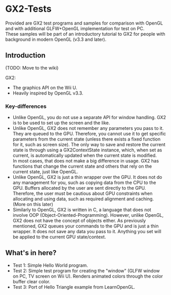# GX2-Tests
Provided are GX2 test programs and samples for comparison with OpenGL and with additional GLFW+OpenGL implementation for test on PC.  
These samples will be part of an introductory tutorial to GX2 for people with background in modern OpenGL (v3.3 and later).  

## Introduction
(TODO: Move to the wiki)  
  
GX2:  
* The graphics API on the Wii U.  
* Heavily inspired by OpenGL v3.3.  

### Key-differences
* Unlike OpenGL, you do not use a separate API for window handling. GX2 is to be used to set up the screen and the like.  
* Unlike OpenGL, GX2 does not remember any parameters you pass to it. They are queued to the GPU. Therefore, you cannot use it to get specific parameters from the current state (unless there exists a fixed function for it, such as screen size). The only way to save and restore the current state is through using a GX2ContextState instance, which, when set as current, is automatically updated when the current state is modified.  
    In most cases, that does not make a big difference in usage. GX2 has functions that change the current state and others that rely on the current state, just like OpenGL.  
* Unlike OpenGL, GX2 is just a thin wrapper over the GPU. It does not do any management for you, such as copying data from the CPU to the GPU. Buffers allocated by the user are sent directly to the GPU. Therefore, the user must be cautious about GPU constraints when allocating and using data, such as required alignment and caching. (More on this later)  
* Similarly to OpenGL, GX2 is written in C, a language that does not involve OOP (Object-Oriented-Programming). However, unlike OpenGL, GX2 does not have the concept of objects either. As previously mentioned, GX2 queues your commands to the GPU and is just a thin wrapper. It does not save any data you pass to it. Anything you set will be applied to the current GPU state/context.  

## What's in here?
* Test 1: Simple Hello World program.  
* Test 2: Simple test program for creating the "window" (GLFW window on PC, TV screen on Wii U). Renders animated colors through the color buffer clear color.  
* Test 3: Port of Hello Triangle example from LearnOpenGL.  

